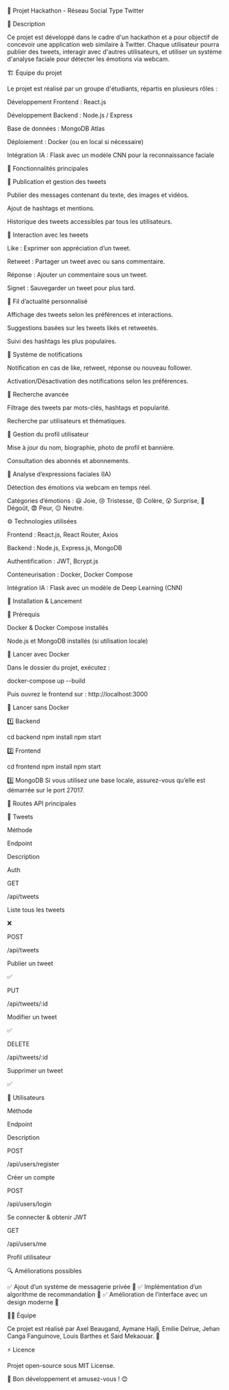 📌 Projet Hackathon - Réseau Social Type Twitter

📖 Description

Ce projet est développé dans le cadre d'un hackathon et a pour objectif de concevoir une application web similaire à Twitter. Chaque utilisateur pourra publier des tweets, interagir avec d'autres utilisateurs, et utiliser un système d'analyse faciale pour détecter les émotions via webcam.

🏗️ Équipe du projet

Le projet est réalisé par un groupe d'étudiants, répartis en plusieurs rôles :

Développement Frontend : React.js

Développement Backend : Node.js / Express

Base de données : MongoDB Atlas

Déploiement : Docker (ou en local si nécessaire)

Intégration IA : Flask avec un modèle CNN pour la reconnaissance faciale

🎯 Fonctionnalités principales

🔹 Publication et gestion des tweets

Publier des messages contenant du texte, des images et vidéos.

Ajout de hashtags et mentions.

Historique des tweets accessibles par tous les utilisateurs.

🔹 Interaction avec les tweets

Like : Exprimer son appréciation d’un tweet.

Retweet : Partager un tweet avec ou sans commentaire.

Réponse : Ajouter un commentaire sous un tweet.

Signet : Sauvegarder un tweet pour plus tard.

🔹 Fil d’actualité personnalisé

Affichage des tweets selon les préférences et interactions.

Suggestions basées sur les tweets likés et retweetés.

Suivi des hashtags les plus populaires.

🔹 Système de notifications

Notification en cas de like, retweet, réponse ou nouveau follower.

Activation/Désactivation des notifications selon les préférences.

🔹 Recherche avancée

Filtrage des tweets par mots-clés, hashtags et popularité.

Recherche par utilisateurs et thématiques.

🔹 Gestion du profil utilisateur

Mise à jour du nom, biographie, photo de profil et bannière.

Consultation des abonnés et abonnements.

🔹 Analyse d’expressions faciales (IA)

Détection des émotions via webcam en temps réel.

Catégories d’émotions : 😃 Joie, 😢 Tristesse, 😡 Colère, 😮 Surprise, 🤢 Dégoût, 😨 Peur, 😐 Neutre.

⚙️ Technologies utilisées

Frontend : React.js, React Router, Axios

Backend : Node.js, Express.js, MongoDB

Authentification : JWT, Bcrypt.js

Conteneurisation : Docker, Docker Compose

Intégration IA : Flask avec un modèle de Deep Learning (CNN)

🚀 Installation & Lancement

🔹 Prérequis

Docker & Docker Compose installés

Node.js et MongoDB installés (si utilisation locale)

🔹 Lancer avec Docker

Dans le dossier du projet, exécutez :

docker-compose up --build

Puis ouvrez le frontend sur : http://localhost:3000

🔹 Lancer sans Docker

1️⃣ Backend

cd backend
npm install
npm start

2️⃣ Frontend

cd frontend
npm install
npm start

3️⃣ MongoDB
Si vous utilisez une base locale, assurez-vous qu’elle est démarrée sur le port 27017.

📌 Routes API principales

📝 Tweets

Méthode

Endpoint

Description

Auth

GET

/api/tweets

Liste tous les tweets

❌

POST

/api/tweets

Publier un tweet

✅

PUT

/api/tweets/:id

Modifier un tweet

✅

DELETE

/api/tweets/:id

Supprimer un tweet

✅

🔐 Utilisateurs

Méthode

Endpoint

Description

POST

/api/users/register

Créer un compte

POST

/api/users/login

Se connecter & obtenir JWT

GET

/api/users/me

Profil utilisateur

🔍 Améliorations possibles

✅ Ajout d’un système de messagerie privée 📩
✅ Implémentation d’un algorithme de recommandation 🤖
✅ Amélioration de l’interface avec un design moderne 🎨

👨‍💻 Équipe

Ce projet est réalisé par Axel Beaugand, Aymane Hajli, Emilie Delrue, Jehan Canga Fanguinove, Louis Barthes et Said Mekaouar. 🎉

⚡ Licence

Projet open-source sous MIT License.

🚀 Bon développement et amusez-vous ! 😊

